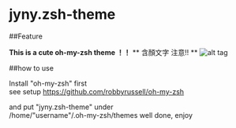 jyny.zsh-theme
=======================

##Feature

**This is a cute oh-my-zsh theme ！！**
**    含顏文字 注意!!    **
![alt tag](http://i.imgur.com/DyS3pDQ.png?1)

##how to use

Install "oh-my-zsh" first  
see setup https://github.com/robbyrussell/oh-my-zsh

and put "jyny.zsh-theme" under  
/home/"username"/.oh-my-zsh/themes
well done, enjoy


